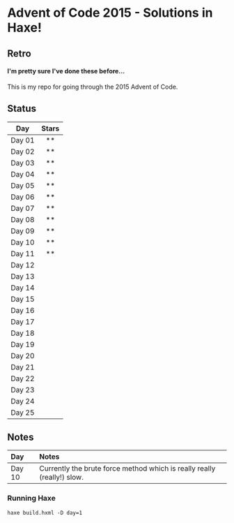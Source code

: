 # Advent of Code 2015 - Solutions in Haxe!
## Retro
#### I'm pretty sure I've done these before...

This is my repo for going through the 2015 Advent of Code.

## Status

| Day     | Stars |
|:-------:|:-----:|
| Day 01  | **    |
| Day 02  | **    |
| Day 03  | **    |
| Day 04  | **    |
| Day 05  | **    |
| Day 06  | **    |
| Day 07  | **    |
| Day 08  | **    |
| Day 09  | **    |
| Day 10  | **    |
| Day 11  | **    |
| Day 12  |  |
| Day 13  |  |
| Day 14  |  |
| Day 15  |  |
| Day 16  |  |
| Day 17  |  |
| Day 18  |  |
| Day 19  |  |
| Day 20  |  |
| Day 21  |  |
| Day 22  |  |
| Day 23  |  |
| Day 24  |  |
| Day 25  |  |

## Notes

| Day           | Notes   |
|:------------- |:------- |
| Day 10        | Currently the brute force method which is really really (really!) slow. |

### Running Haxe  
`haxe build.hxml -D day=1`

